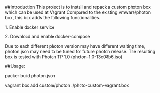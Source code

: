 ##Introduction
This project is to install and repack a custom photon box which can be used at Vagrant
Compared to the existing vmware/photon box, this box adds the following functionalities.
<p>1. Enable docker service</p>
<p>2. Download and enable docker-compose</p>

Due to each different photon version may have different waiting time, photon.json may need to be tuned for future photon release. 
The resulting box is tested with Photon TP 1.0 (photon-1.0-13c08b6.iso)

##Usage: 
<p>packer build photon.json</p>
<p>vagrant box add custom/photon ./photo-custom-vagrant.box</p>
